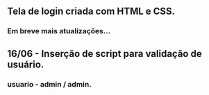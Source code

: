 ## Tela de login criada com HTML e CSS.
### Em breve mais atualizações...

## 16/06 - Inserção de script para validação de usuário.
### usuario - admin / admin.
